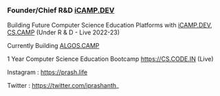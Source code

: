 ### Founder/Chief R&D [iCAMP.DEV](https://iCAMP.DEV)

Building Future Computer Science Education Platforms with [iCAMP.DEV](https://iCAMP.DEV), [CS.CAMP](https://CS.CAMP) (Under R & D - Live 2022-23)

Currently Building [ALGOS.CAMP](https://ALGOS.CAMP)

1 Year Computer Science Education Bootcamp https://CS.CODE.IN (Live)

Instagram : https://prash.life

Twitter : https://twitter.com/iprashanth_

<!--
**ip11/ip11** is a ✨ _special_ ✨ repository because its `README.md` (this file) appears on your GitHub profile.

Here are some ideas to get you started:

- 🔭 I’m currently working on ...
- 🌱 I’m currently learning ...
- 👯 I’m looking to collaborate on ...
- 🤔 I’m looking for help with ...
- 💬 Ask me about ...
- 📫 How to reach me: ...
- 😄 Pronouns: ...
- ⚡ Fun fact: ...
-->
